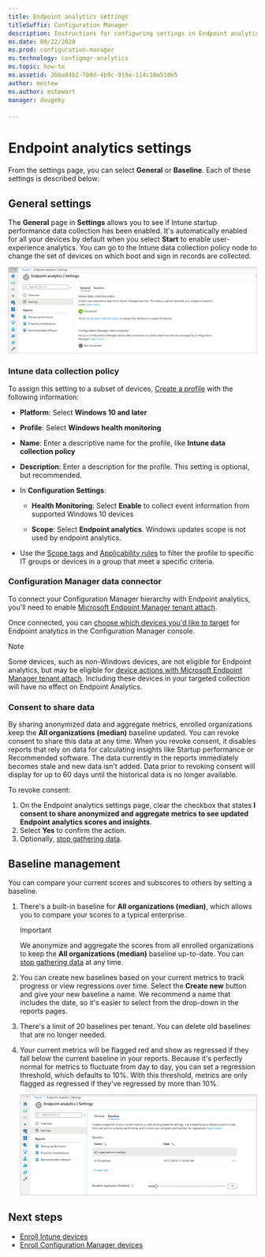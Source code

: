 ```yaml
---
title: Endpoint analytics settings
titleSuffix: Configuration Manager
description: Instructions for configuring settings in Endpoint analytics.
ms.date: 09/22/2020
ms.prod: configuration-manager
ms.technology: configmgr-analytics
ms.topic: how-to
ms.assetid: 266a84b2-7b8d-4b9c-919e-114c10a510e5
author: mestew
ms.author: mstewart
manager: dougeby

---
```


# <a name="bkmk_set"></a> Endpoint analytics settings

From the settings page, you can select **General** or **Baseline**. Each of these settings is described below:

## <a name="bkmk_gen"></a> General settings

The **General** page in **Settings** allows you to see if Intune startup performance data collection has been enabled. It's automatically enabled for all your devices by default when you select **Start** to enable user-experience analytics. You can go to the Intune data collection policy node to change the set of devices on which boot and sign in records are collected.

  [![Endpoint analytics general settings page](media/settings-general.png)](media/settings-general.png#lightbox)

### <a name="bkmk_profile"></a> Intune data collection policy

To assign this setting to a subset of devices, [Create a profile](../intune/configuration/device-profile-create.md#create-the-profile) with  the following information: 

  - **Platform**: Select **Windows 10 and later**
  
  - **Profile**: Select **Windows health monitoring**
  
  - **Name**: Enter a descriptive name for the profile, like **Intune data collection policy**
   
  - **Description**: Enter a description for the profile. This setting is optional, but recommended.
    
  - In **Configuration Settings**:
   
       - **Health Monitoring**: Select **Enable** to collect event information from supported Windows 10 devices
    
       - **Scope**: Select **Endpoint analytics**. Windows updates scope is not used by endpoint analytics.

  - Use the [Scope tags](../intune/configuration/device-profile-create.md#scope-tags) and [Applicability rules](../intune/configuration/device-profile-create.md#applicability-rules) to filter the profile to specific IT groups or devices in a group that meet a specific criteria.

### Configuration Manager data connector

To connect your Configuration Manager hierarchy with Endpoint analytics, you'll need to enable [Microsoft Endpoint Manager tenant attach](../configmgr/tenant-attach/device-sync-actions.md). 

Once connected, you can [choose which devices you'd like to target](enroll-configmgr.md#bkmk_cm_enroll) for Endpoint analytics in the Configuration Manager console.

> [!NOTE] 
> Some devices, such as non-Windows devices, are not eligible for Endpoint analytics, but may be eligible for [device actions with Microsoft Endpoint Manager tenant attach](../configmgr/tenant-attach/device-sync-actions.md). Including these devices in your targeted collection will have no effect on Endpoint Analytics.

### <a name="bkmk_consent"></a> Consent to share data

By sharing anonymized data and aggregate metrics, enrolled organizations keep the **All organizations (median)** baseline updated. You can revoke consent to share this data at any time. When you revoke consent, it disables reports that rely on data for calculating insights like Startup performance or Recommended software. The data currently in the reports immediately becomes stale and new data isn't added. Data prior to revoking consent will display for up to 60 days until the historical data is no longer available.

To revoke consent:

1. On the Endpoint analytics settings page, clear the checkbox that states **I consent to share anonymized and aggregate metrics to see updated Endpoint analytics scores and insights**.
1. Select **Yes** to confirm the action.
1. Optionally, [stop gathering data](data-collection.md#bkmk_stop).

## <a name="bkmk_baselines"></a> Baseline management

You can compare your current scores and subscores to others by setting a baseline.

1. There's a built-in baseline for **All organizations (median)**, which allows you to compare your scores to a typical enterprise.

   > [!Important]  
   > We anonymize and aggregate the scores from all enrolled organizations to keep the **All organizations (median)** baseline up-to-date. You can [stop gathering data](data-collection.md#bkmk_stop) at any time.

1. You can create new baselines based on your current metrics to track progress or view regressions over time. Select the **Create new** button and give your new baseline a name. We recommend a name that includes the date, so it's easier to select from the drop-down in the reports pages.
1. There's a limit of 20 baselines per tenant. You can delete old baselines that are no longer needed.
1. Your current metrics will be flagged red and show as regressed if they fall below the current baseline in your reports. Because it's perfectly normal for metrics to fluctuate from day to day, you can set a regression threshold, which defaults to 10%. With this threshold, metrics are only flagged as regressed if they've regressed by more than 10%.

   [![Endpoint analytics baseline settings page](media/settings-baseline.png)](media/settings-baseline.png#lightbox)

## Next steps

- [Enroll Intune devices](enroll-intune.md)
- [Enroll Configuration Manager devices](enroll-configmgr.md)

